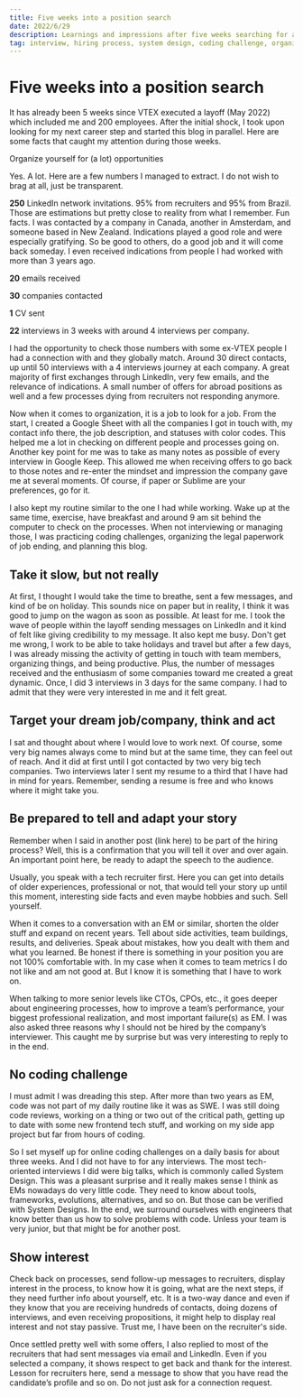 ```yaml
---
title: Five weeks into a position search
date: 2022/6/29
description: Learnings and impressions after five weeks searching for a new position as Engineering Manager.
tag: interview, hiring process, system design, coding challenge, organization
---
```


# Five weeks into a position search

It has already been 5 weeks since VTEX executed a layoff (May 2022) which included me and 200 employees. After the initial shock, I took upon looking for my next career step and started this blog in parallel. Here are some facts that caught my attention during those weeks.

Organize yourself for (a lot) opportunities

Yes. A lot. Here are a few numbers I managed to extract. I do not wish to brag at all, just be transparent.

**250** LinkedIn network invitations. 95% from recruiters and 95% from Brazil. Those are estimations but pretty close to reality from what I remember. Fun facts. I was contacted by a company in Canada, another in Amsterdam, and someone based in New Zealand. Indications played a good role and were especially gratifying. So be good to others, do a good job and it will come back someday. I even received indications from people I had worked with more than 3 years ago.

**20** emails received

**30** companies contacted

**1** CV sent

**22** interviews in 3 weeks with around 4 interviews per company.

I had the opportunity to check those numbers with some ex-VTEX people I had a connection with and they globally match. Around 30 direct contacts, up until 50 interviews with a 4 interviews journey at each company. A great majority of first exchanges through LinkedIn, very few emails, and the relevance of indications. A small number of offers for abroad positions as well and a few processes dying from recruiters not responding anymore.

Now when it comes to organization, it is a job to look for a job. From the start, I created a Google Sheet with all the companies I got in touch with, my contact info there, the job description, and statuses with color codes. This helped me a lot in checking on different people and processes going on. Another key point for me was to take as many notes as possible of every interview in Google Keep. This allowed me when receiving offers to go back to those notes and re-enter the mindset and impression the company gave me at several moments. Of course, if paper or Sublime are your preferences, go for it.

I also kept my routine similar to the one I had while working. Wake up at the same time, exercise, have breakfast and around 9 am sit behind the computer to check on the processes. When not interviewing or managing those, I was practicing coding challenges, organizing the legal paperwork of job ending, and planning this blog.

## Take it slow, but not really

At first, I thought I would take the time to breathe, sent a few messages, and kind of be on holiday. This sounds nice on paper but in reality, I think it was good to jump on the wagon as soon as possible. At least for me. I took the wave of people within the layoff sending messages on LinkedIn and it kind of felt like giving credibility to my message. It also kept me busy. Don't get me wrong, I work to be able to take holidays and travel but after a few days, I was already missing the activity of getting in touch with team members, organizing things, and being productive. Plus, the number of messages received and the enthusiasm of some companies toward me created a great dynamic. Once, I did 3 interviews in 3 days for the same company. I had to admit that they were very interested in me and it felt great.

## Target your dream job/company, think and act

I sat and thought about where I would love to work next. Of course, some very big names always come to mind but at the same time, they can feel out of reach. And it did at first until I got contacted by two very big tech companies. Two interviews later I sent my resume to a third that I have had in mind for years. Remember, sending a resume is free and who knows where it might take you.

## Be prepared to tell and adapt your story

Remember when I said in another post (link here) to be part of the hiring process? Well, this is a confirmation that you will tell it over and over again. An important point here, be ready to adapt the speech to the audience.

Usually, you speak with a tech recruiter first. Here you can get into details of older experiences, professional or not, that would tell your story up until this moment, interesting side facts and even maybe hobbies and such. Sell yourself.

When it comes to a conversation with an EM or similar, shorten the older stuff and expand on recent years. Tell about side activities, team buildings, results, and deliveries. Speak about mistakes, how you dealt with them and what you learned. Be honest if there is something in your position you are not 100% comfortable with. In my case when it comes to team metrics I do not like and am not good at. But I know it is something that I have to work on.

When talking to more senior levels like CTOs, CPOs, etc., it goes deeper about engineering processes, how to improve a team’s performance, your biggest professional realization, and most important failure(s) as EM. I was also asked three reasons why I should not be hired by the company’s interviewer. This caught me by surprise but was very interesting to reply to in the end.

## No coding challenge

I must admit I was dreading this step. After more than two years as EM, code was not part of my daily routine like it was as SWE. I was still doing code reviews, working on a thing or two out of the critical path, getting up to date with some new frontend tech stuff, and working on my side app project but far from hours of coding.

So I set myself up for online coding challenges on a daily basis for about three weeks. And I did not have to for any interviews. The most tech-oriented interviews I did were big talks, which is commonly called System Design. This was a pleasant surprise and it really makes sense I think as EMs nowadays do very little code. They need to know about tools, frameworks, evolutions, alternatives, and so on. But those can be verified with System Designs. In the end, we surround ourselves with engineers that know better than us how to solve problems with code. Unless your team is very junior, but that might be for another post.

## Show interest

Check back on processes, send follow-up messages to recruiters, display interest in the process, to know how it is going, what are the next steps, if they need further info about yourself, etc. It is a two-way dance and even if they know that you are receiving hundreds of contacts, doing dozens of interviews, and even receiving propositions, it might help to display real interest and not stay passive. Trust me, I have been on the recruiter's side.

Once settled pretty well with some offers, I also replied to most of the recruiters that had sent messages via email and LinkedIn. Even if you selected a company, it shows respect to get back and thank for the interest. Lesson for recruiters here, send a message to show that you have read the candidate’s profile and so on. Do not just ask for a connection request.
